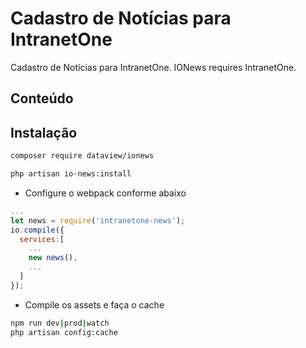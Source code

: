 
# Cadastro de Notícias para IntranetOne
Cadastro de Notícias para IntranetOne. IONews requires IntranetOne.
## Conteúdo
 
## Instalação

```sh
composer require dataview/ionews
```
```sh
php artisan io-news:install
```

- Configure o webpack conforme abaixo 
```js
...
let news = require('intranetone-news');
io.compile({
  services:[
    ...
    new news(),
    ...
  ]
});

```
- Compile os assets e faça o cache
```sh
npm run dev|prod|watch
php artisan config:cache
```
